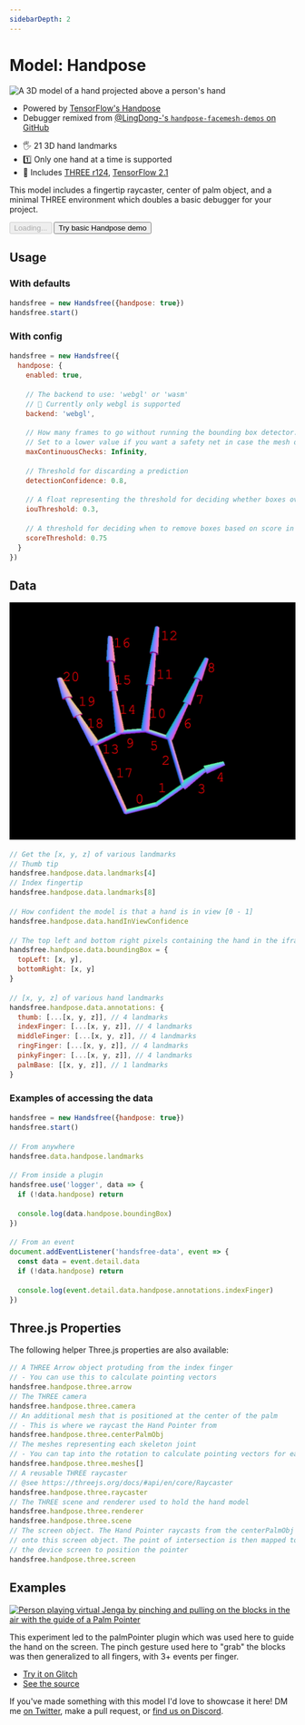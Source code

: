 ```yaml
---
sidebarDepth: 2
---
```

# Model: Handpose

<div class="row align-top">
  <div class="col-6">
    <p><img alt="A 3D model of a hand projected above a person's hand" src="https://media0.giphy.com/media/BPUnqDBgTav2yCfJjE/giphy.gif" /></p>
    <ul>
      <li>Powered by <a href="https://github.com/tensorflow/tfjs-models/tree/master/handpose">TensorFlow's Handpose</a></li>
      <li>Debugger remixed from <a href="https://github.com/LingDong-/handpose-facemesh-demos">@LingDong-'s <code>handpose-facemesh-demos</code> on GitHub</a></li>
    </ul>
  </div>
  <div class="col-6">
    <Window title="Overview and basic demo">
      <section>
        <ul>
          <li>🖐 21 3D hand landmarks</li>
          <li>1️⃣ Only one hand at a time is supported</li>
          <li>🧰 Includes <a href="https://github.com/mrdoob/three.js/">THREE r124</a>, <a href="https://github.com/tensorflow/tfjs">TensorFlow 2.1</a></li>
        </ul>
        <p>This model includes a fingertip raycaster, center of palm object, and a minimal THREE environment which doubles a basic debugger for your project.</p>
        <div>
          <HandsfreeToggle class="full-width handsfree-hide-when-started-without-handpose" text-off="Try basic Handpose demo" text-on="Stop Handpose Model" :opts="demoOpts" />
          <button class="handsfree-show-when-started-without-handpose handsfree-show-when-loading" disabled><Fa-Spinner spin /> Loading...</button>
          <button class="handsfree-show-when-started-without-handpose handsfree-hide-when-loading" @click="startDemo"><Fa-Video /> Try basic Handpose demo</button>
        </div>
      </section>
    </Window>
  </div>
</div>

## Usage

### With defaults

```js
handsfree = new Handsfree({handpose: true})
handsfree.start()
```

### With config

```js
handsfree = new Handsfree({
  handpose: {
    enabled: true,

    // The backend to use: 'webgl' or 'wasm'
    // 🚨 Currently only webgl is supported
    backend: 'webgl',

    // How many frames to go without running the bounding box detector. 
    // Set to a lower value if you want a safety net in case the mesh detector produces consistently flawed predictions.
    maxContinuousChecks: Infinity,

    // Threshold for discarding a prediction
    detectionConfidence: 0.8,

    // A float representing the threshold for deciding whether boxes overlap too much in non-maximum suppression. Must be between [0, 1]
    iouThreshold: 0.3,

    // A threshold for deciding when to remove boxes based on score in non-maximum suppression.
    scoreThreshold: 0.75
  }
})
```

## Data

![](/hand-indices.jpg)

```js
// Get the [x, y, z] of various landmarks
// Thumb tip
handsfree.handpose.data.landmarks[4]
// Index fingertip
handsfree.handpose.data.landmarks[8]

// How confident the model is that a hand is in view [0 - 1]
handsfree.handpose.data.handInViewConfidence

// The top left and bottom right pixels containing the hand in the iframe
handsfree.handpose.data.boundingBox = {
  topLeft: [x, y],
  bottomRight: [x, y]
}

// [x, y, z] of various hand landmarks
handsfree.handpose.data.annotations: {
  thumb: [...[x, y, z]], // 4 landmarks
  indexFinger: [...[x, y, z]], // 4 landmarks
  middleFinger: [...[x, y, z]], // 4 landmarks
  ringFinger: [...[x, y, z]], // 4 landmarks
  pinkyFinger: [...[x, y, z]], // 4 landmarks
  palmBase: [[x, y, z]], // 1 landmarks
}
```

### Examples of accessing the data

```js
handsfree = new Handsfree({handpose: true})
handsfree.start()

// From anywhere
handsfree.data.handpose.landmarks

// From inside a plugin
handsfree.use('logger', data => {
  if (!data.handpose) return

  console.log(data.handpose.boundingBox)
})

// From an event
document.addEventListener('handsfree-data', event => {
  const data = event.detail.data
  if (!data.handpose) return

  console.log(event.detail.data.handpose.annotations.indexFinger)
})
```

## Three.js Properties

The following helper Three.js properties are also available:

```js
// A THREE Arrow object protuding from the index finger
// - You can use this to calculate pointing vectors
handsfree.handpose.three.arrow
// The THREE camera
handsfree.handpose.three.camera
// An additional mesh that is positioned at the center of the palm
// - This is where we raycast the Hand Pointer from
handsfree.handpose.three.centerPalmObj
// The meshes representing each skeleton joint
// - You can tap into the rotation to calculate pointing vectors for each fingertip
handsfree.handpose.three.meshes[]
// A reusable THREE raycaster
// @see https://threejs.org/docs/#api/en/core/Raycaster
handsfree.handpose.three.raycaster
// The THREE scene and renderer used to hold the hand model
handsfree.handpose.three.renderer
handsfree.handpose.three.scene
// The screen object. The Hand Pointer raycasts from the centerPalmObj
// onto this screen object. The point of intersection is then mapped to
// the device screen to position the pointer
handsfree.handpose.three.screen
```


## Examples

<!-- 🙌 Hi! If you'd like to add your project, just uncomment below with and replace the ALL_CAPS to your info. Thanks so much 🙏 -->

<!--
<div class="row">
  <div class="col-6">
    <Window title="DEMO_TITLE" :maximize="true">
      <div>
        <a href="LINK_TO_DEMO"><img alt="SHORT_DESCRIPTION" src="LINK_TO_GIPHY_OR_OTHER_PUBLIC_GIF_URL"></a>
      </div>
      <p>A_BRIEF_DESCRIPTION</p>
      <div>
        <ul>
          <li><a href="LINK_TO_DEMO">Try it on Glitch</a></li>
          <li><a href="LINK_TO_SOURCE_OR_GITHUB">See the source</a></li>
        </ul>
      </div>
    </Window>
  </div>
</div>
-->

<div class="row align-top">
  <div class="col-6">
    <Window title="Handsfree Jenga" :maximize="true">
      <div>
        <a href="https://handsfree-jenga.glitch.me/"><img alt="Person playing virtual Jenga by pinching and pulling on the blocks in the air with the guide of a Palm Pointer" src="https://media4.giphy.com/media/brC1Ow2v62htVmpfLh/giphy.gif"></a>
      </div>
      <p>This experiment led to the palmPointer plugin which was used here to guide the hand on the screen. The pinch gesture used here to "grab" the blocks was then generalized to all fingers, with 3+ events per finger.</p>
      <div>
        <ul>
          <li><a href="https://handsfree-jenga.glitch.me/">Try it on Glitch</a></li>
          <li><a href="https://glitch.com/edit/#!/handsfree-jenga?path=README.md">See the source</a></li>
        </ul>
      </div>
    </Window>
  </div>
  <div class="col-6">
    <Window title="Add your project">
      If you've made something with this model I'd love to showcase it here! DM me <a href="https://twitter.com/midiblocks">on Twitter</a>, <a class="https://github.com/midiblocks/handsfree/edit/master/docs/ref/model/handpose.md">make a pull request</a>, or <a href="https://discord.gg/q96txF5Wf5">find us on Discord</a>.  
    </Window>
  </div>
</div>





<!-- Code -->
<script>
export default {
  data () {
    return {
      demoOpts: {
        weboji: false,
        hands: false,
        facemesh: false,
        pose: false,
        holistic: false,
        handpose: true
      }
    }
  },

  methods: {
    /**
     * Start the page with our preset options
     */
    startDemo () {
      this.$root.handsfree.update(this.demoOpts)
    }
  }
}
</script>